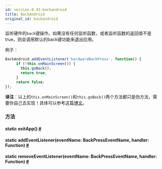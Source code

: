 ```yaml
---
id: version-0.43-backandroid
title: BackAndroid
original_id: backandroid
---
```


监听硬件的`back`键操作。如果没有任何监听函数，或者监听函数的返回值不是true，则会调用默认的back键功能来退出应用。

例子：

```javascript
BackAndroid.addEventListener('hardwareBackPress', function() {
     if (!this.onMainScreen()) { 
       this.goBack();
       return true;
     }
     return false;
});
```
__译注__：以上的`this.onMainScreen()`和`this.goBack()`两个方法都只是伪方法，需要你自己去实现！具体可以参考这篇[博文](http://bbs.reactnative.cn/topic/480)。

### 方法

<div class="props">
	<div class="prop"><h4 class="propTitle"><a class="anchor" name="exitapp"></a><span class="propType">static </span>exitApp<span class="propType">()</span> <a class="hash-link" href="#exitapp">#</a></h4></div>
	<div class="prop"><h4 class="propTitle"><a class="anchor" name="addeventlistener"></a><span class="propType">static </span>addEventListener<span class="propType">(eventName: BackPressEventName, handler: Function)</span> <a class="hash-link" href="#addeventlistener">#</a></h4></div>
	<div class="prop"><h4 class="propTitle"><a class="anchor" name="removeeventlistener"></a><span class="propType">static </span>removeEventListener<span class="propType">(eventName: BackPressEventName, handler: Function)</span> <a class="hash-link" href="#removeeventlistener">#</a></h4></div>
</div>
